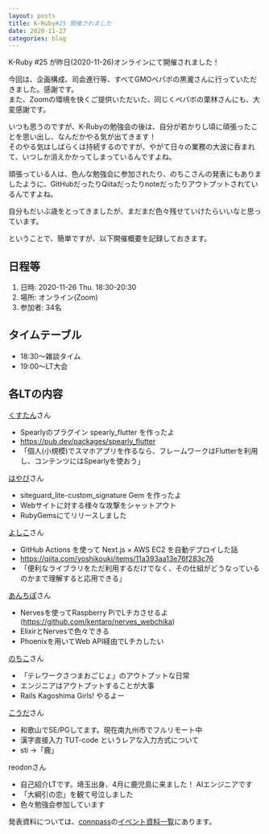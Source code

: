 ```yaml
---
layout: posts
title: K-Ruby#25 開催されました
date: 2020-11-27
categories: blog
---
```


K-Ruby #25 が昨日(2020-11-26)オンラインにて開催されました！

今回は、企画構成、司会進行等、すべてGMOペパボの黒瀧さんに行っていただきました。感謝です。\
また、Zoomの環境を快くご提供いただいた、同じくペパボの栗林さんにも、大変感謝です。

いつも思うのですが、K-Rubyの勉強会の後は、自分が若かりし頃に頑張ったことを思い出し、なんだかやる気が出てきます！\
そのやる気はしばらくは持続するのですが、やがて日々の業務の大波に呑まれて、いつしか消えかかってしまっているんですよね。

頑張っている人は、色んな勉強会に参加されたり、のちこさんの発表にもありましたように、GitHubだったりQiitaだったりnoteだったりアウトプットされているんですよね。

自分もだいぶ歳をとってきましたが、まだまだ色々残せていけたらいいなと思っています。

ということで、簡単ですが、以下開催概要を記録しておきます。

## 日程等
1. 日時: 2020-11-26 Thu. 18:30-20:30
2. 場所: オンライン(Zoom)
3. 参加者: 34名

## タイムテーブル
* 18:30～雑談タイム
* 19:00～LT大会

## 各LTの内容

[くすたん](https://twitter.com/qst_exe)さん
- Spearlyのプラグイン spearly_flutter を作ったよ
- https://pub.dev/packages/spearly_flutter
- 「個人(小規模)でスマホアプリを作るなら、フレームワークはFlutterを利用し、コンテンツにはSpearlyを使おう」

[はやぴ](https://twitter.com/hayapi_ppb)さん
- siteguard_lite-custom_signature Gem を作ったよ
- Webサイトに対する様々な攻撃をシャットアウト
- RubyGemsにてリリースしました

[よしこ](https://twitter.com/k2_yoshikouki)さん
- GitHub Actions を使って Next.js × AWS EC2 を自動デプロイした話
- https://qiita.com/yoshikouki/items/11a393aa13e76f283c76
- 「便利なライブラリをただ利用するだけでなく、その仕組がどうなっているのかまで理解すると応用できる」

[あんちぽ](https://twitter.com/kentaro)さん
- Nervesを使ってRaspberry PiでLチカさせるよ(https://github.com/kentaro/nerves_webchika)
- ElixirとNervesで色々できる
- Phoenixを用いてWeb API経由でLチカしたい

[のちこ](https://twitter.com/ayano_feb7)さん
- 「テレワークさつまおごじょ」のアウトプットな日常
- エンジニアはアウトプットすることが大事
- Rails Kagoshima Girls! やるよー

[こうだ](https://twitter.com/twinfonica)さん
- 和歌山でSE/PGしてます。現在南九州市でフルリモート中
- 漢字直接入力 TUT-code というレアな入力方式について
- sti →「鹿」

reodonさん
- 自己紹介LTです。埼玉出身、4月に鹿児島に来ました！ AIエンジニアです
- 「大綱引の恋」を観て号泣しました
- 色々勉強会参加しています

発表資料については、[connpass](https://k-ruby.connpass.com/event/195281/)の[イベント資料一覧](https://k-ruby.connpass.com/event/195281/presentation/)にあります。